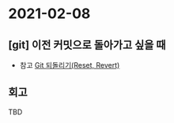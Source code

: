 # 2021-02-08

## [git] 이전 커밋으로 돌아가고 싶을 때
* 참고 [Git 되돌리기(Reset, Revert)](https://www.devpools.kr/2017/02/05/%EC%B4%88%EB%B3%B4%EC%9A%A9-git-%EB%90%98%EB%8F%8C%EB%A6%AC%EA%B8%B0-reset-revert/)

## 회고
TBD